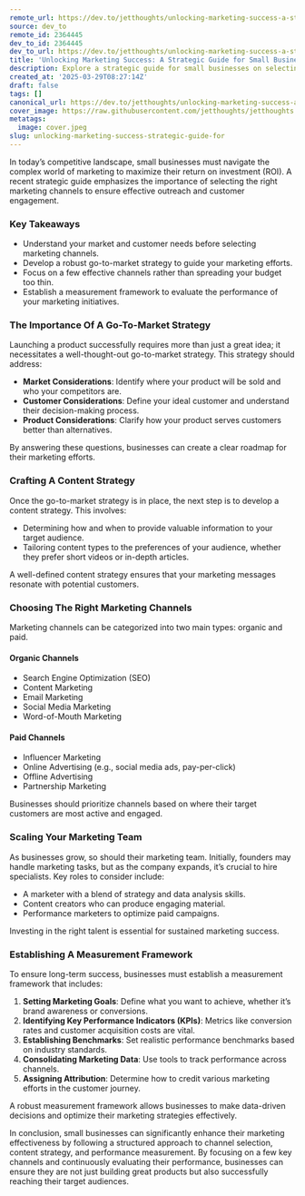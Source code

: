 ```yaml
---
remote_url: https://dev.to/jetthoughts/unlocking-marketing-success-a-strategic-guide-for-small-businesses-o1m
source: dev_to
remote_id: 2364445
dev_to_id: 2364445
dev_to_url: https://dev.to/jetthoughts/unlocking-marketing-success-a-strategic-guide-for-small-businesses-o1m
title: 'Unlocking Marketing Success: A Strategic Guide for Small Businesses'
description: Explore a strategic guide for small businesses on selecting the best marketing channels to increase ROI and ensure effective outreach.
created_at: '2025-03-29T08:27:14Z'
draft: false
tags: []
canonical_url: https://dev.to/jetthoughts/unlocking-marketing-success-a-strategic-guide-for-small-businesses-o1m
cover_image: https://raw.githubusercontent.com/jetthoughts/jetthoughts.github.io/master/content/blog/unlocking-marketing-success-strategic-guide-for/cover.jpeg
metatags:
  image: cover.jpeg
slug: unlocking-marketing-success-strategic-guide-for
---
```

In today’s competitive landscape, small businesses must navigate the complex world of marketing to maximize their return on investment (ROI). A recent strategic guide emphasizes the importance of selecting the right marketing channels to ensure effective outreach and customer engagement.

### Key Takeaways

*   Understand your market and customer needs before selecting marketing channels.
*   Develop a robust go-to-market strategy to guide your marketing efforts.
*   Focus on a few effective channels rather than spreading your budget too thin.
*   Establish a measurement framework to evaluate the performance of your marketing initiatives.

### The Importance Of A Go-To-Market Strategy

Launching a product successfully requires more than just a great idea; it necessitates a well-thought-out go-to-market strategy. This strategy should address:

*   **Market Considerations**: Identify where your product will be sold and who your competitors are.
*   **Customer Considerations**: Define your ideal customer and understand their decision-making process.
*   **Product Considerations**: Clarify how your product serves customers better than alternatives.

By answering these questions, businesses can create a clear roadmap for their marketing efforts.

### Crafting A Content Strategy

Once the go-to-market strategy is in place, the next step is to develop a content strategy. This involves:

*   Determining how and when to provide valuable information to your target audience.
*   Tailoring content types to the preferences of your audience, whether they prefer short videos or in-depth articles.

A well-defined content strategy ensures that your marketing messages resonate with potential customers.

### Choosing The Right Marketing Channels

Marketing channels can be categorized into two main types: organic and paid.

#### Organic Channels

*   Search Engine Optimization (SEO)
*   Content Marketing
*   Email Marketing
*   Social Media Marketing
*   Word-of-Mouth Marketing

#### Paid Channels

*   Influencer Marketing
*   Online Advertising (e.g., social media ads, pay-per-click)
*   Offline Advertising
*   Partnership Marketing

Businesses should prioritize channels based on where their target customers are most active and engaged.

### Scaling Your Marketing Team

As businesses grow, so should their marketing team. Initially, founders may handle marketing tasks, but as the company expands, it’s crucial to hire specialists. Key roles to consider include:

*   A marketer with a blend of strategy and data analysis skills.
*   Content creators who can produce engaging material.
*   Performance marketers to optimize paid campaigns.

Investing in the right talent is essential for sustained marketing success.

### Establishing A Measurement Framework

To ensure long-term success, businesses must establish a measurement framework that includes:

1.  **Setting Marketing Goals**: Define what you want to achieve, whether it’s brand awareness or conversions.
2.  **Identifying Key Performance Indicators (KPIs)**: Metrics like conversion rates and customer acquisition costs are vital.
3.  **Establishing Benchmarks**: Set realistic performance benchmarks based on industry standards.
4.  **Consolidating Marketing Data**: Use tools to track performance across channels.
5.  **Assigning Attribution**: Determine how to credit various marketing efforts in the customer journey.

A robust measurement framework allows businesses to make data-driven decisions and optimize their marketing strategies effectively.

In conclusion, small businesses can significantly enhance their marketing effectiveness by following a structured approach to channel selection, content strategy, and performance measurement. By focusing on a few key channels and continuously evaluating their performance, businesses can ensure they are not just building great products but also successfully reaching their target audiences.